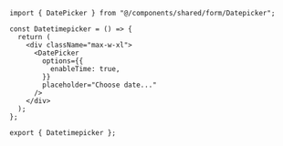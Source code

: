 ﻿```tsx
import { DatePicker } from "@/components/shared/form/Datepicker";

const Datetimepicker = () => {
  return (
    <div className="max-w-xl">
      <DatePicker
        options={{
          enableTime: true,
        }}
        placeholder="Choose date..."
      />
    </div>
  );
};

export { Datetimepicker };

```
